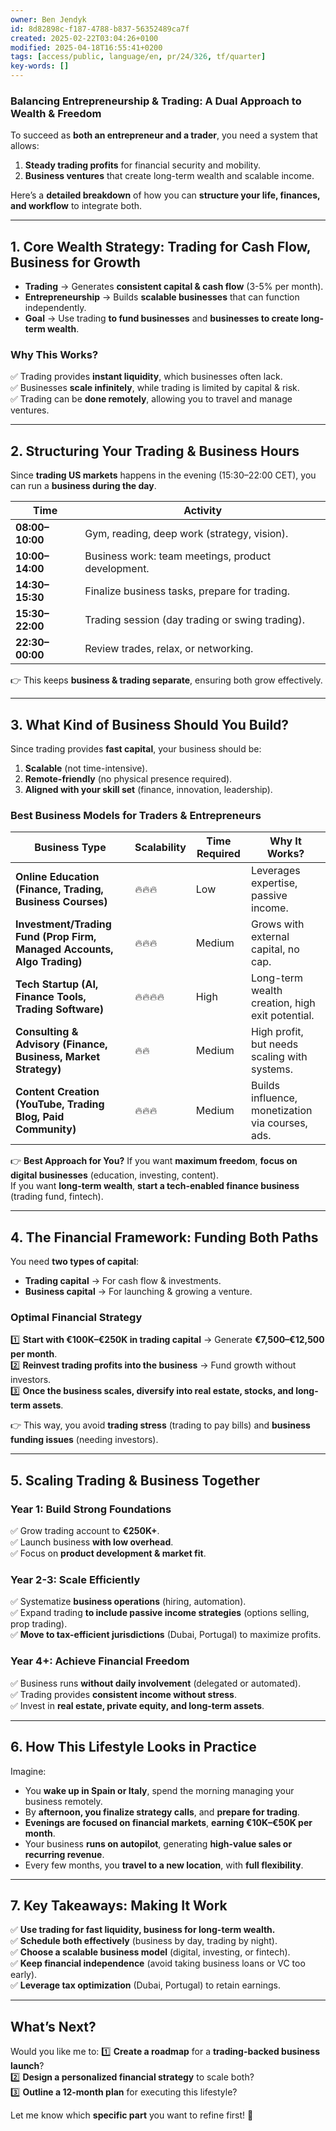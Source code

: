 ```yaml
---
owner: Ben Jendyk
id: 8d82898c-f187-4788-b837-56352489ca7f
created: 2025-02-22T03:04:26+0100
modified: 2025-04-18T16:55:41+0200
tags: [access/public, language/en, pr/24/326, tf/quarter]
key-words: []
---
```


### **Balancing Entrepreneurship & Trading: A Dual Approach to Wealth & Freedom**
To succeed as **both an entrepreneur and a trader**, you need a system that allows:
1. **Steady trading profits** for financial security and mobility.
2. **Business ventures** that create long-term wealth and scalable income.

Here’s a **detailed breakdown** of how you can **structure your life, finances, and workflow** to integrate both.

---

## **1. Core Wealth Strategy: Trading for Cash Flow, Business for Growth**
- **Trading** → Generates **consistent capital & cash flow** (3-5% per month).
- **Entrepreneurship** → Builds **scalable businesses** that can function independently.
- **Goal** → Use trading **to fund businesses** and **businesses to create long-term wealth**.

### **Why This Works?**
✅ Trading provides **instant liquidity**, which businesses often lack.  
✅ Businesses **scale infinitely**, while trading is limited by capital & risk.  
✅ Trading can be **done remotely**, allowing you to travel and manage ventures.  

---

## **2. Structuring Your Trading & Business Hours**
Since **trading US markets** happens in the evening (15:30–22:00 CET), you can run a **business during the day**.

| **Time**  | **Activity** |
|-----------|-------------|
| **08:00–10:00** | Gym, reading, deep work (strategy, vision). |
| **10:00–14:00** | Business work: team meetings, product development. |
| **14:30–15:30** | Finalize business tasks, prepare for trading. |
| **15:30–22:00** | Trading session (day trading or swing trading). |
| **22:30–00:00** | Review trades, relax, or networking. |

👉 This keeps **business & trading separate**, ensuring both grow effectively.

---

## **3. What Kind of Business Should You Build?**
Since trading provides **fast capital**, your business should be:
1. **Scalable** (not time-intensive).
2. **Remote-friendly** (no physical presence required).
3. **Aligned with your skill set** (finance, innovation, leadership).

### **Best Business Models for Traders & Entrepreneurs**
| **Business Type** | **Scalability** | **Time Required** | **Why It Works?** |
|------------------|---------------|-----------------|-----------------|
| **Online Education (Finance, Trading, Business Courses)** | 🔥🔥🔥 | Low | Leverages expertise, passive income. |
| **Investment/Trading Fund (Prop Firm, Managed Accounts, Algo Trading)** | 🔥🔥🔥 | Medium | Grows with external capital, no cap. |
| **Tech Startup (AI, Finance Tools, Trading Software)** | 🔥🔥🔥🔥 | High | Long-term wealth creation, high exit potential. |
| **Consulting & Advisory (Finance, Business, Market Strategy)** | 🔥🔥 | Medium | High profit, but needs scaling with systems. |
| **Content Creation (YouTube, Trading Blog, Paid Community)** | 🔥🔥🔥 | Medium | Builds influence, monetization via courses, ads. |

👉 **Best Approach for You?**
If you want **maximum freedom**, **focus on digital businesses** (education, investing, content).  
If you want **long-term wealth**, **start a tech-enabled finance business** (trading fund, fintech).  

---

## **4. The Financial Framework: Funding Both Paths**
You need **two types of capital**:  
- **Trading capital** → For cash flow & investments.  
- **Business capital** → For launching & growing a venture.  

### **Optimal Financial Strategy**
1️⃣ **Start with €100K–€250K in trading capital** → Generate **€7,500–€12,500 per month**.  
2️⃣ **Reinvest trading profits into the business** → Fund growth without investors.  
3️⃣ **Once the business scales, diversify into real estate, stocks, and long-term assets**.  

👉 This way, you avoid **trading stress** (trading to pay bills) and **business funding issues** (needing investors).

---

## **5. Scaling Trading & Business Together**
### **Year 1: Build Strong Foundations**
✅ Grow trading account to **€250K+**.  
✅ Launch business **with low overhead**.  
✅ Focus on **product development & market fit**.  

### **Year 2-3: Scale Efficiently**
✅ Systematize **business operations** (hiring, automation).  
✅ Expand trading **to include passive income strategies** (options selling, prop trading).  
✅ **Move to tax-efficient jurisdictions** (Dubai, Portugal) to maximize profits.  

### **Year 4+: Achieve Financial Freedom**
✅ Business runs **without daily involvement** (delegated or automated).  
✅ Trading provides **consistent income without stress**.  
✅ Invest in **real estate, private equity, and long-term assets**.  

---

## **6. How This Lifestyle Looks in Practice**
Imagine:  
- You **wake up in Spain or Italy**, spend the morning managing your business remotely.  
- By **afternoon, you finalize strategy calls**, and **prepare for trading**.  
- **Evenings are focused on financial markets**, **earning €10K–€50K per month**.  
- Your business **runs on autopilot**, generating **high-value sales or recurring revenue**.  
- Every few months, you **travel to a new location**, with **full flexibility**.

---

## **7. Key Takeaways: Making It Work**
✅ **Use trading for fast liquidity, business for long-term wealth.**  
✅ **Schedule both effectively** (business by day, trading by night).  
✅ **Choose a scalable business model** (digital, investing, or fintech).  
✅ **Keep financial independence** (avoid taking business loans or VC too early).  
✅ **Leverage tax optimization** (Dubai, Portugal) to retain earnings.  

---

## **What’s Next?**
Would you like me to:
1️⃣ **Create a roadmap** for a **trading-backed business launch**?  
2️⃣ **Design a personalized financial strategy** to scale both?  
3️⃣ **Outline a 12-month plan** for executing this lifestyle?  

Let me know which **specific part** you want to refine first! 🚀